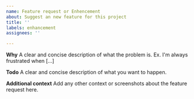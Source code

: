 ```yaml
---
name: Feature request or Enhencement
about: Suggest an new feature for this project
title: ''
labels: enhancement
assignees: ''

---
```


**Why**
A clear and concise description of what the problem is. Ex. I'm always frustrated when [...]

**Todo**
A clear and concise description of what you want to happen.

**Additional context**
Add any other context or screenshots about the feature request here.
